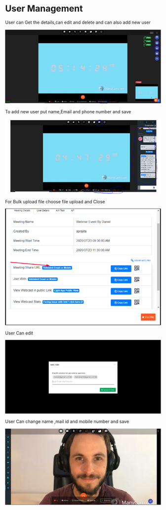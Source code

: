 # User Management

User can Get the details,can edit and delete and can also add new user

![](../.gitbook/assets/image%20%2820%29.png)

To add new user put name,Email and phone number and save

![](../.gitbook/assets/image%20%28143%29.png)

For Bulk upload file choose file upload and Close

![](../.gitbook/assets/image%20%28301%29.png)

User Can edit

![](../.gitbook/assets/image%20%28171%29.png)

User Can change name ,mail id  and mobile number and save

![](../.gitbook/assets/image%20%28100%29.png)




